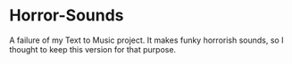 # Horror-Sounds
A failure of my Text to Music project. It makes funky horrorish sounds, so I thought to keep this version for that purpose.

